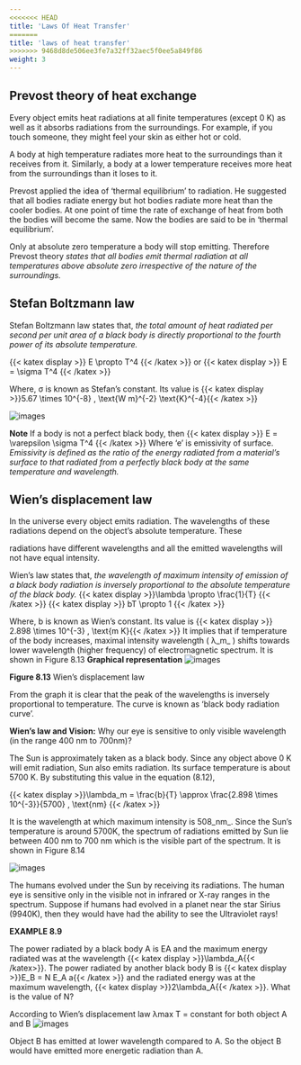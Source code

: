 ```yaml
---
<<<<<<< HEAD
title: 'Laws Of Heat Transfer'
=======
title: 'laws of heat transfer'
>>>>>>> 9468d8de506ee3fe7a32ff32aec5f0ee5a849f86
weight: 3
---
```


## Prevost theory of heat exchange


Every object emits heat radiations at all finite temperatures (except 0 K) as well as it absorbs radiations from the surroundings. For example, if you touch someone, they might feel your skin as either hot or cold.

A body at high temperature radiates more heat to the surroundings than it receives from it. Similarly, a body at a lower temperature receives more heat from the surroundings than it loses to it.

Prevost applied the idea of ‘thermal equilibrium’ to radiation. He suggested that all bodies radiate energy but hot bodies radiate more heat than the cooler bodies. At one point of time the rate of exchange of heat from both the bodies will become the same. Now the bodies are said to be in ‘thermal equilibrium’.

Only at absolute zero temperature a body will stop emitting. Therefore Prevost theory _states that all bodies emit thermal radiation at all temperatures above absolute zero irrespective of the nature of the surroundings._

## Stefan Boltzmann law


Stefan Boltzmann law states that, _the total amount of heat radiated per second per unit area of a black body is directly proportional to the fourth power of its absolute temperature._

{{< katex display >}} E \propto T^4 {{< /katex  >}} or {{< katex display >}} E = \sigma T^4 {{< /katex >}}

Where, σ is known as Stefan’s constant. Its value is {{< katex display >}}5.67 \times 10^{-8} \, \text{W m}^{-2} \text{K}^{-4}{{< /katex  >}}

![images](image_5.png)


**Note** If a body is not a perfect black body, then
{{< katex display >}}  E = \varepsilon \sigma T^4 {{< /katex  >}} 
Where ‘e’ is emissivity of surface. _Emissivity is defined as the ratio of the energy radiated from a material’s surface to that radiated from a perfectly black body at the same temperature and wavelength._
</blockquote>



## Wien’s displacement law


In the universe every object emits radiation. The wavelengths of these radiations depend on the object’s absolute temperature. These  

radiations have different wavelengths and all the emitted wavelengths will not have equal intensity.

Wien’s law states that, _the wavelength of maximum intensity of emission of a black body radiation is inversely proportional to the absolute temperature of the black body._
{{< katex display >}}\lambda \propto \frac{1}{T} {{< /katex >}}
{{< katex display >}} bT \propto 1 {{< /katex >}}

Where, b is known as Wien’s constant. Its value is {{< katex display >}} 2.898 \times 10^{-3} \, \text{m K}{{< /katex >}} 
 It implies that if temperature of the body increases, maximal intensity wavelength ( λ_m_ ) shifts towards lower wavelength (higher frequency) of electromagnetic spectrum. It is shown in Figure 8.13 **Graphical representation**
 ![images](image_84.jpg)


**Figure 8.13** Wien’s displacement law



From the graph it is clear that the peak of the wavelengths is inversely proportional to temperature. The curve is known as ‘black body radiation curve’.

**Wien’s law and Vision:** Why our eye is sensitive to only visible wavelength (in the range 400 nm to 700nm)?

The Sun is approximately taken as a black body. Since any object above 0 K will emit radiation, Sun also emits radiation. Its surface temperature is about 5700 K. By substituting this value in the equation (8.12),

 {{< katex display >}}\lambda_m = \frac{b}{T} \approx \frac{2.898 \times 10^{-3}}{5700} \, \text{nm} {{< /katex  >}}

It is the wavelength at which maximum intensity is 508_nm_. Since the Sun’s temperature is around 5700K, the spectrum of radiations emitted by Sun lie between 400 nm to 700 nm which is the visible part of the spectrum. It is shown in Figure 8.14

![images](image_85.jpg)


The humans evolved under the Sun by receiving its radiations. The human eye is sensitive only in the visible not in infrared or X-ray ranges in the spectrum. Suppose if humans had evolved in a planet near the star Sirius (9940K), then they would have had the ability to see the Ultraviolet rays!

**EXAMPLE 8.9**

The power radiated by a black body A is EA and the maximum energy radiated was at the wavelength {{< katex display >}}\lambda_A{{< /katex>}}. The power radiated by another black body B is {{< katex display >}}E_B = N E_A a{{< /katex  >}}
and the radiated energy was at the maximum wavelength, {{< katex display >}}2\lambda_A{{< /katex >}}. What is the value of N?

According to Wien’s displacement law λmax T = constant for both object A and B
![images](image_86.jpg)


Object B has emitted at lower wavelength compared to A. So the object B would have emitted more energetic radiation than A.